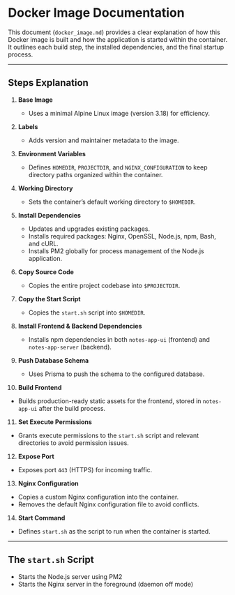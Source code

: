 # Docker Image Documentation

This document (`docker_image.md`) provides a clear explanation of how this Docker image is built and how the application is started within the container. It outlines each build step, the installed dependencies, and the final startup process.

---

## Steps Explanation

1. **Base Image**  
   - Uses a minimal Alpine Linux image (version 3.18) for efficiency.

2. **Labels**  
   - Adds version and maintainer metadata to the image.

3. **Environment Variables**  
   - Defines `HOMEDIR`, `PROJECTDIR`, and `NGINX_CONFIGURATION` to keep directory paths organized within the container.

4. **Working Directory**  
   - Sets the container’s default working directory to `$HOMEDIR`.

5. **Install Dependencies**  
   - Updates and upgrades existing packages.
   - Installs required packages: Nginx, OpenSSL, Node.js, npm, Bash, and cURL.
   - Installs PM2 globally for process management of the Node.js application.

6. **Copy Source Code**  
   - Copies the entire project codebase into `$PROJECTDIR`.

7. **Copy the Start Script**  
   - Copies the `start.sh` script into `$HOMEDIR`.

8. **Install Frontend & Backend Dependencies**  
   - Installs npm dependencies in both `notes-app-ui` (frontend) and `notes-app-server` (backend).

9. **Push Database Schema**  
   - Uses Prisma to push the schema to the configured database.

10. **Build Frontend**  
   - Builds production-ready static assets for the frontend, stored in `notes-app-ui` after the build process.

11. **Set Execute Permissions**  
   - Grants execute permissions to the `start.sh` script and relevant directories to avoid permission issues.

12. **Expose Port**  
   - Exposes port `443` (HTTPS) for incoming traffic.

13. **Nginx Configuration**  
   - Copies a custom Nginx configuration into the container.
   - Removes the default Nginx configuration file to avoid conflicts.

14. **Start Command**  
   - Defines `start.sh` as the script to run when the container is started.

---

## The `start.sh` Script

- Starts the Node.js server using PM2
- Starts the Nginx server in the foreground (daemon off mode)

